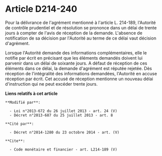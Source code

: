 # Article D214-240

Pour la délivrance de l'agrément mentionné à l'article L. 214-189, l'Autorité de contrôle prudentiel et de résolution se
prononce dans un délai de trente jours à compter de l'avis de réception de la demande. L'absence de notification de sa
décision par l'Autorité au terme de ce délai vaut décision d'agrément. 

Lorsque l'Autorité demande des informations complémentaires, elle le notifie par écrit en précisant que les éléments demandés
doivent lui parvenir dans un délai de soixante jours. A défaut de réception de ces éléments dans ce délai, la demande
d'agrément est réputée rejetée. Dès réception de l'intégralité des informations demandées, l'Autorité en accuse réception par
écrit. Cet accusé de réception mentionne un nouveau délai d'instruction qui ne peut excéder trente jours.

**Liens relatifs à cet article**

	**Modifié par**:

	  - Loi n°2013-672 du 26 juillet 2013 - art. 24 (V)
	  - Décret n°2013-687 du 25 juillet 2013 - art. 8

	**Cité par**:

	  - Décret n°2014-1280 du 23 octobre 2014 - art. (V)

	**Cite**:

	  - Code monétaire et financier - art. L214-189 (V)

